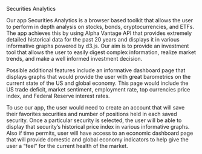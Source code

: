 Securities Analytics

Our app Securities Analytics is a browser based toolkit that allows the user to perform in depth analysis on stocks, bonds, cryptocurrencies, and ETFs. The app achieves this by using Alpha Vantage API that provides extremely detailed historical data for the past 20 years and displays it in various informative graphs powered by d3.js. Our aim is to provide an investment tool that allows the user to easily digest complex information, realize market trends, and make a well informed investment decision. 

Possible additional features include an informative dashboard page that displays graphs that would provide the user with great barometrics on the current state of the US and global economy. This page would include the US trade deficit, market sentiment, employment rate, top currencies price index, and Federal Reserve interest rates. 

To use our app, the user would need to create an account that will save their favorites securities and number of positions held in each saved security. Once a particular security is selected, the user will be able to display that security’s historical price index in various informative graphs. Also if time permits, user will have access to an economic dashboard page that will provide domestic and global economy indicators to help give the user a “feel” for the current health of the market. 
